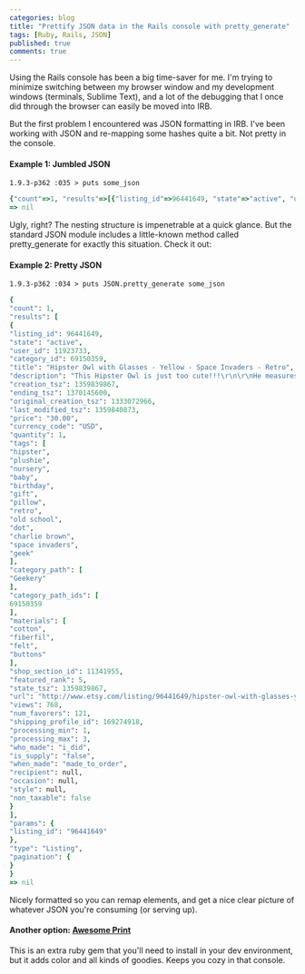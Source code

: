 ```yaml
---
categories: blog
title: "Prettify JSON data in the Rails console with pretty_generate"
tags: [Ruby, Rails, JSON]
published: true
comments: true
---
```


Using the Rails console has been a big time-saver for me. I'm trying to minimize switching between my browser window and my development windows (terminals, Sublime Text), and a lot of the debugging that I once did through the browser can easily be moved into IRB.

But the first problem I encountered was JSON formatting in IRB. I've been working with JSON and re-mapping some hashes quite a bit. Not pretty in the console.

#### Example 1: Jumbled JSON

    1.9.3-p362 :035 > puts some_json

```ruby
{"count"=>1, "results"=>[{"listing_id"=>96441649, "state"=>"active", "user_id"=>11923733, "category_id"=>69150359, "title"=>"Hipster Owl with Glasses - Yellow - Space Invaders - Retro", "description"=>"This Hipster Owl is just too cute!!!\r\n\r\nHe measures approx. 10&quot; tall and 9.5&quot; wide.\r\n\r\nHis eyes, nose and glasses are made from felt. \r\n\r\nHis body is white with tiny black dots. On his tummy, I used a Charlie Brown yellow and black fabric and his wings are a space invader print.\r\n\r\n\r\n\* Not machine washable\r\n\r\n**\*** This will be a duplicate of the item shown above.", "creation_tsz"=>1359839867, "ending_tsz"=>1370145600, "original_creation_tsz"=>1333072966, "last_modified_tsz"=>1359840873, "price"=>"30.00", "currency_code"=>"USD", "quantity"=>1, "tags"=>["hipster", "plushie", "nursery", "baby", "birthday", "gift", "pillow", "retro", "old school", "dot", "charlie brown", "space invaders", "geek"], "category_path"=>["Geekery"], "category_path_ids"=>[69150359], "materials"=>["cotton", "fiberfil", "felt", "buttons"], "shop_section_id"=>11341955, "featured_rank"=>5, "state_tsz"=>1359839867, "url"=>"http://www.etsy.com/listing/96441649/hipster-owl-with-glasses-yellow-space?utm_source=tipsy&utm_medium=api&utm_campaign=api", "views"=>768, "num_favorers"=>121, "shipping_profile_id"=>169274918, "processing_min"=>1, "processing_max"=>3, "who_made"=>"i_did", "is_supply"=>"false", "when_made"=>"made_to_order", "recipient"=>nil, "occasion"=>nil, "style"=>nil, "non_taxable"=>false}], "params"=>{"listing_id"=>"96441649"}, "type"=>"Listing", "pagination"=>{}}
=> nil
```

Ugly, right? The nesting structure is impenetrable at a quick glance. But the standard JSON module includes a little-known method called pretty_generate for exactly this situation. Check it out:

#### Example 2: Pretty JSON

    1.9.3-p362 :034 > puts JSON.pretty_generate some_json

```ruby
{
"count": 1,
"results": [
{
"listing_id": 96441649,
"state": "active",
"user_id": 11923733,
"category_id": 69150359,
"title": "Hipster Owl with Glasses - Yellow - Space Invaders - Retro",
"description": "This Hipster Owl is just too cute!!!\r\n\r\nHe measures approx. 10&quot; tall and 9.5&quot; wide.\r\n\r\nHis eyes, nose and glasses are made from felt. \r\n\r\nHis body is white with tiny black dots. On his tummy, I used a Charlie Brown yellow and black fabric and his wings are a space invader print.\r\n\r\n\r\n\* Not machine washable\r\n\r\n**\*** This will be a duplicate of the item shown above.",
"creation_tsz": 1359839867,
"ending_tsz": 1370145600,
"original_creation_tsz": 1333072966,
"last_modified_tsz": 1359840873,
"price": "30.00",
"currency_code": "USD",
"quantity": 1,
"tags": [
"hipster",
"plushie",
"nursery",
"baby",
"birthday",
"gift",
"pillow",
"retro",
"old school",
"dot",
"charlie brown",
"space invaders",
"geek"
],
"category_path": [
"Geekery"
],
"category_path_ids": [
69150359
],
"materials": [
"cotton",
"fiberfil",
"felt",
"buttons"
],
"shop_section_id": 11341955,
"featured_rank": 5,
"state_tsz": 1359839867,
"url": "http://www.etsy.com/listing/96441649/hipster-owl-with-glasses-yellow-space?utm_source=tipsy&amp;utm_medium=api&amp;utm_campaign=api",
"views": 768,
"num_favorers": 121,
"shipping_profile_id": 169274918,
"processing_min": 1,
"processing_max": 3,
"who_made": "i_did",
"is_supply": "false",
"when_made": "made_to_order",
"recipient": null,
"occasion": null,
"style": null,
"non_taxable": false
}
],
"params": {
"listing_id": "96441649"
},
"type": "Listing",
"pagination": {
}
}
=> nil
```

Nicely formatted so you can remap elements, and get a nice clear picture of whatever JSON you're consuming (or serving up).

#### Another option: [Awesome Print](https://github.com/michaeldv/awesome_print)

This is an extra ruby gem that you'll need to install in your dev environment, but it adds color and all kinds of goodies. Keeps you cozy in that console.

```

```
